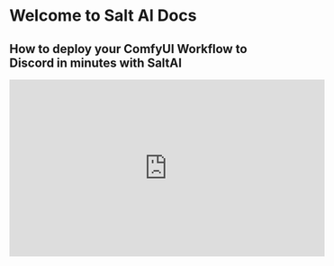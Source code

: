 # Welcome to Salt AI Docs

## How to deploy your ComfyUI Workflow to Discord in minutes with SaltAI 

<iframe width="560" height="315" src="https://www.youtube.com/embed/0IntF6SkwJc?si=si51CZixlNhHZYxa" title="YouTube video player" frameborder="0" allow="accelerometer; autoplay; clipboard-write; encrypted-media; gyroscope; picture-in-picture; web-share" allowfullscreen></iframe>
